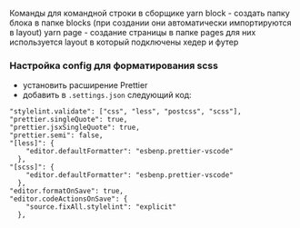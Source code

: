 Команды для командной строки в сборщике
yarn block - создать папку блока в папке blocks (при создании они автоматически импортируются в layout)
yarn page - создание страницы в папке pages для них используется layout в который подключены хедер и футер


### Настройка config для форматирования scss

- установить расширение Prettier
- добавить в `.settings.json` следующий код:

```
"stylelint.validate": ["css", "less", "postcss", "scss"],
"prettier.singleQuote": true,
"prettier.jsxSingleQuote": true,
"prettier.semi": false,
"[less]": {
    "editor.defaultFormatter": "esbenp.prettier-vscode"
  },
"[scss]": {
    "editor.defaultFormatter": "esbenp.prettier-vscode"
  },
"editor.formatOnSave": true,
"editor.codeActionsOnSave": {
    "source.fixAll.stylelint": "explicit"
  },
```
